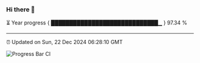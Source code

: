 ### Hi there 👋

⏳ Year progress { █████████████████████████████▁ } 97.34 %

---

⏰ Updated on Sun, 22 Dec 2024 06:28:10 GMT

![Progress Bar CI](https://github.com/ZhaoGui/ZhaoGui/workflows/Progress%20Bar%20CI/badge.svg)
